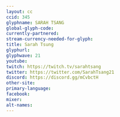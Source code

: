 ```yaml
---
layout: cc
ccid: 345
glyphname: SARAH TSANG
global-glyph-code: 
currently-partnered: 
stream-currency-needed-for-glyph: 
title: Sarah Tsung
glyphurl: 
glyphwave: 21
youtube: 
twitch: https://twitch.tv/sarahtsang
twitter: https://twitter.com/SarahTsang21
discord: https://discord.gg/mCvbctH
other-site: 
primary-language: 
facebook: 
mixer: 
alt-names: 
---
```


